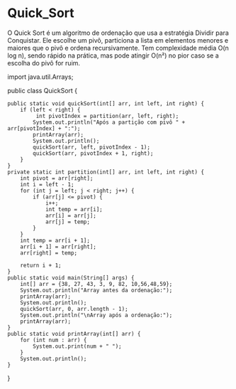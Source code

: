 # Quick_Sort
O Quick Sort é um algoritmo de ordenação que usa a estratégia Dividir para Conquistar. Ele escolhe um pivô, particiona a lista em elementos menores e maiores que o pivô e ordena recursivamente. Tem complexidade média O(n log n), sendo rápido na prática, mas pode atingir O(n²) no pior caso se a escolha do pivô for ruim.

import java.util.Arrays;

public class QuickSort {

    public static void quickSort(int[] arr, int left, int right) {
        if (left < right) {
             int pivotIndex = partition(arr, left, right);
            System.out.println("Após a partição com pivô " + arr[pivotIndex] + ":");
            printArray(arr);
            System.out.println();
            quickSort(arr, left, pivotIndex - 1);
            quickSort(arr, pivotIndex + 1, right);
        }
    }
    private static int partition(int[] arr, int left, int right) {
        int pivot = arr[right];
        int i = left - 1;
        for (int j = left; j < right; j++) {
            if (arr[j] <= pivot) {
                i++;
                int temp = arr[i];
                arr[i] = arr[j];
                arr[j] = temp;
            }
        }
        int temp = arr[i + 1];
        arr[i + 1] = arr[right];
        arr[right] = temp;

        return i + 1;
    }
    public static void main(String[] args) {
        int[] arr = {38, 27, 43, 3, 9, 82, 10,56,48,59};
        System.out.println("Array antes da ordenação:");
        printArray(arr);
        System.out.println();
        quickSort(arr, 0, arr.length - 1);
        System.out.println("\nArray após a ordenação:");
        printArray(arr);
    }
    public static void printArray(int[] arr) {
        for (int num : arr) {
            System.out.print(num + " ");
        }
        System.out.println();
    }
}
